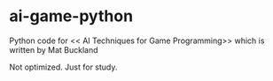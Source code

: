 # ai-game-python
Python code for &lt;&lt; AI Techniques for Game Programming>> which is written by Mat Buckland

Not optimized. Just for study.
